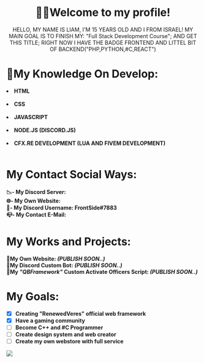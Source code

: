 <h1 align="center"> 👨‍🦰Welcome to my profile!</h1>
    <p align="center">HELLO, MY NAME IS LIAM, I'M 15 YEARS OLD AND I FROM ISRAEL!
    MY MAIN GOAL IS TO FINISH MY: "Full Stack Development Course";
    AND GET THIS TITLE;
    RIGHT NOW I HAVE THE BADGE FRONTEND AND LITTEL BIT OF BACKEND("PHP,PYTHON,#C,REACT")</p>
    
    

# 📑My Knowledge On Develop:
<li><b>HTML</li><br>
 <li><b>CSS</li><br>
 <li><b>JAVASCRIPT</li><br>
 <li><b>NODE.JS (DISCORD.JS)</li><br>
 <li><b>CFX.RE DEVELOPMENT (LUA AND FIVEM DEVELOPMENT)</li><br>

# My Contact Social Ways:
**📉- My Discord Server:**<br>
**🌐- My Own Website:**<br>
**🦉- My Discord Username: FrontSide#7883**<br>
**📪- My Contact E-Mail:**<br>


# My Works and Projects:
**📂My Own Website:**  _(PUBLISH SOON..)_<br>
**🧰My Discord Custom Bot:**  _(PUBLISH SOON..)_<br>
**🔐My _"QBFramework"_ Custom Activate Officers Script:** _(PUBLISH SOON..)_<br>


# My Goals:

 - [x] **Creating "RenewedVeres" official web framework**<br>
 - [x] **Have a gaming community** <br>
 - [ ] **Become C++ and #C Programmer**<br>
 - [ ] **Create design system and web creator**<br>
 - [ ] **Create my own webstore with full service**<br>

<img src="https://github-readme-stats.vercel.app/api?username=liamdev-alt&theme=react&show_icons=true"/>
